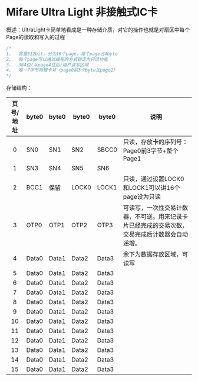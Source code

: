 # Mifare Ultra Light 非接触式IC卡

概述：UltraLight卡简单地看成是一种存储介质，对它的操作也就是对扇区中每个Page的读取和写入的过程

```C
/*
1、  容量512bit，分为16个page，每个page占4byte
2、  每个page可以通过编程的方式锁定为只读功能
3、  384位(从page4往后)用户读写区域
4、  唯一7字节物理卡号（page0前3个byte加page1）
*/
```

存储结构：

| 页号/地址 | byte0 | byte0 | byte0 | byte0 | 说明                                                         |
| :-------: | ----- | ----- | ----- | ----- | ------------------------------------------------------------ |
|     0     | SN0   | SN1   | SN2   | SBCC0 | 只读，存放**卡**的序列号：Page0前3字节+整个Page1             |
|     1     | SN3   | SN4   | SN5   | SN6   |                                                              |
|     2     | BCC1  | 保留  | LOCK0 | LOCK1 | 只读，通过设置LOCK0和LOCK1可以讲16个page设为只读             |
|     3     | OTP0  | OTP1  | OTP2  | OTP3  | 可读写，一次性交易计数器，不可逆。用来记录卡片已经完成的交易次数，交易完成后计数器会自动递增。 |
|     4     | Data0 | Data1 | Data2 | Data3 | 余下为数据存放区域，可读写                                   |
|     5     | Data0 | Data1 | Data2 | Data3 |                                                              |
|     6     | Data0 | Data1 | Data2 | Data3 |                                                              |
|     7     | Data0 | Data1 | Data2 | Data3 |                                                              |
|     8     | Data0 | Data1 | Data2 | Data3 |                                                              |
|     9     | Data0 | Data1 | Data2 | Data3 |                                                              |
|    10     | Data0 | Data1 | Data2 | Data3 |                                                              |
|    11     | Data0 | Data1 | Data2 | Data3 |                                                              |
|    12     | Data0 | Data1 | Data2 | Data3 |                                                              |
|    13     | Data0 | Data1 | Data2 | Data3 |                                                              |
|    14     | Data0 | Data1 | Data2 | Data3 |                                                              |
|    15     | Data0 | Data1 | Data2 | Data3 |                                                              |

